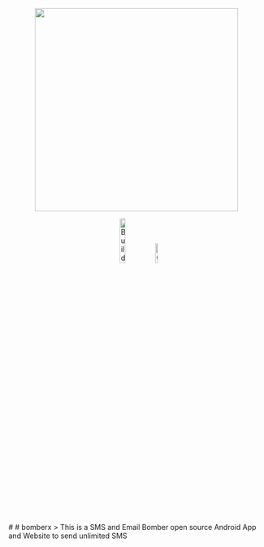 <p align="center"><img src="https://bomberx.in/img/icon.png" width="400"></p>
<p align="center">
<a href="https://bomberx.in"><img src="https://cdn.iconscout.com/icon/free/png-512/chrome-36-569244.png" width="15%"  alt="Build Status"></a>
<a href="https://bomberx.in/update"><img src="https://cdn.worldvectorlogo.com/logos/google-play-download-android-app.svg"  width="10%" alt="download bomberx"></a>
</p>
# # bomberx
> This is a SMS and Email Bomber open source Android App and Website to send unlimited SMS


